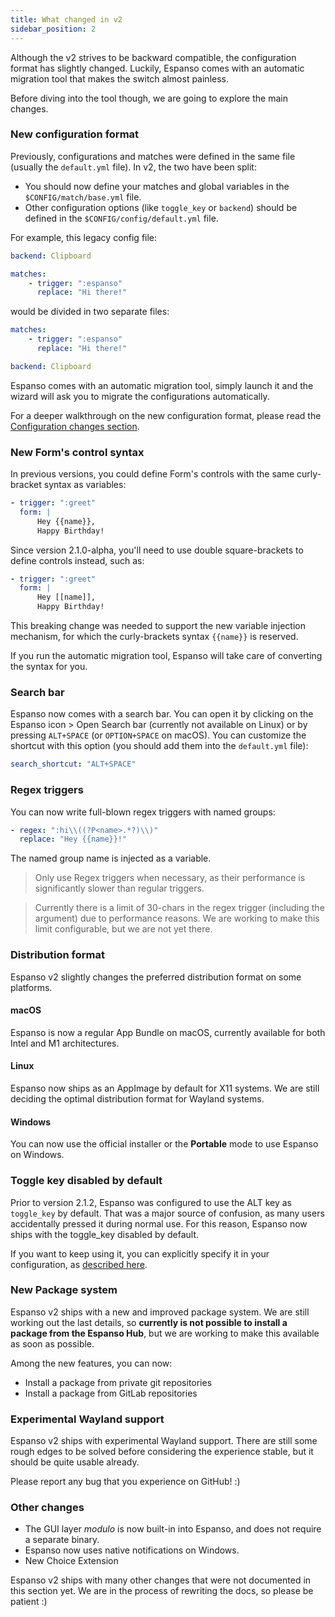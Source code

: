 ```yaml
---
title: What changed in v2
sidebar_position: 2
---
```


Although the v2 strives to be backward compatible, the configuration format has
slightly changed. Luckily, Espanso comes with an automatic migration tool that
makes the switch almost painless.

Before diving into the tool though, we are going to explore the main changes.

### New configuration format

Previously, configurations and matches were defined in the same file (usually
the `default.yml` file). In v2, the two have been split:

-   You should now define your matches and global variables in the
    `$CONFIG/match/base.yml` file.
-   Other configuration options (like `toggle_key` or `backend`) should be
    defined in the `$CONFIG/config/default.yml` file.

For example, this legacy config file:

```yml title="$CONFIG/default.yml"
backend: Clipboard

matches:
    - trigger: ":espanso"
      replace: "Hi there!"
```

would be divided in two separate files:

```yml title="$CONFIG/match/base.yml"
matches:
    - trigger: ":espanso"
      replace: "Hi there!"
```

```yml title="$CONFIG/config/default.yml"
backend: Clipboard
```

Espanso comes with an automatic migration tool, simply launch it and the wizard
will ask you to migrate the configurations automatically.

For a deeper walkthrough on the new configuration format, please read the
[Configuration changes section](../configuration_changes).

### New Form's control syntax

In previous versions, you could define Form's controls with the same
curly-bracket syntax as variables:

```yaml
- trigger: ":greet"
  form: |
      Hey {{name}},
      Happy Birthday!
```

Since version 2.1.0-alpha, you'll need to use double square-brackets to define
controls instead, such as:

```yaml
- trigger: ":greet"
  form: |
      Hey [[name]],
      Happy Birthday!
```

This breaking change was needed to support the new variable injection mechanism,
for which the curly-brackets syntax `{{name}}` is reserved.

If you run the automatic migration tool, Espanso will take care of converting
the syntax for you.

### Search bar

Espanso now comes with a search bar. You can open it by clicking on the Espanso
icon > Open Search bar (currently not available on Linux) or by pressing
`ALT+SPACE` (or `OPTION+SPACE` on macOS). You can customize the shortcut with
this option (you should add them into the `default.yml` file):

```yaml
search_shortcut: "ALT+SPACE"
```

### Regex triggers

You can now write full-blown regex triggers with named groups:

```yaml
- regex: ":hi\\((?P<name>.*?)\\)"
  replace: "Hey {{name}}!"
```

The named group name is injected as a variable.

> Only use Regex triggers when necessary, as their performance is significantly
> slower than regular triggers.

> Currently there is a limit of 30-chars in the regex trigger (including the
> argument) due to performance reasons. We are working to make this limit
> configurable, but we are not yet there.

### Distribution format

Espanso v2 slightly changes the preferred distribution format on some platforms.

#### macOS

Espanso is now a regular App Bundle on macOS, currently available for both Intel
and M1 architectures.

#### Linux

Espanso now ships as an AppImage by default for X11 systems. We are still
deciding the optimal distribution format for Wayland systems.

#### Windows

You can now use the official installer or the **Portable** mode to use Espanso
on Windows.

### Toggle key disabled by default

Prior to version 2.1.2, Espanso was configured to use the ALT key as
`toggle_key` by default. That was a major source of confusion, as many users
accidentally pressed it during normal use. For this reason, Espanso now ships
with the toggle_key disabled by default.

If you want to keep using it, you can explicitly specify it in your
configuration, as
[described here](../../configuration/options/#customizing-the-toggle-key).

### New Package system

Espanso v2 ships with a new and improved package system. We are still working
out the last details, so **currently is not possible to install a package from
the Espanso Hub**, but we are working to make this available as soon as
possible.

Among the new features, you can now:

-   Install a package from private git repositories
-   Install a package from GitLab repositories

### Experimental Wayland support

Espanso v2 ships with experimental Wayland support. There are still some rough
edges to be solved before considering the experience stable, but it should be
quite usable already.

Please report any bug that you experience on GitHub! :)

### Other changes

-   The GUI layer _modulo_ is now built-in into Espanso, and does not require a
    separate binary.
-   Espanso now uses native notifications on Windows.
-   New Choice Extension

Espanso v2 ships with many other changes that were not documented in this
section yet. We are in the process of rewriting the docs, so please be patient
:)
